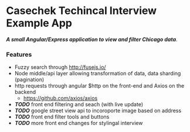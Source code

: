 # Casechek Techincal Interview Example App
***A small Angular/Express application to view and filter Chicago data***.

### Features
* Fuzzy search through http://fusejs.io/
* Node middle/api layer allowing transformation of data, data sharding (pagination)
* http requests through angular $http on the front-end and Axios on the backend
    - https://github.com/axios/axios
* ***TODO*** front end filtering and seach (with live update)
* ***TODO*** google street view api to incoroporte image based on address
* ***TODO*** front end filter tools and buttons
* ***TODO*** more front end changes for stylingal interview
